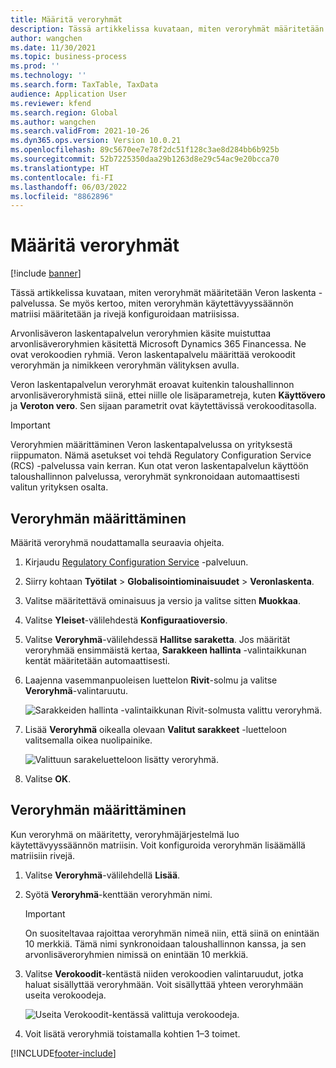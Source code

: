 ```yaml
---
title: Määritä veroryhmät
description: Tässä artikkelissa kuvataan, miten veroryhmät määritetään Veron laskenta -palvelussa.
author: wangchen
ms.date: 11/30/2021
ms.topic: business-process
ms.prod: ''
ms.technology: ''
ms.search.form: TaxTable, TaxData
audience: Application User
ms.reviewer: kfend
ms.search.region: Global
ms.author: wangchen
ms.search.validFrom: 2021-10-26
ms.dyn365.ops.version: Version 10.0.21
ms.openlocfilehash: 89c5670ee7e78f2dc51f128c3ae8d284bb6b925b
ms.sourcegitcommit: 52b7225350daa29b1263d8e29c54ac9e20bcca70
ms.translationtype: HT
ms.contentlocale: fi-FI
ms.lasthandoff: 06/03/2022
ms.locfileid: "8862896"
---
```

# <a name="set-up-tax-groups"></a>Määritä veroryhmät

[!include [banner](../includes/banner.md)]

Tässä artikkelissa kuvataan, miten veroryhmät määritetään Veron laskenta -palvelussa. Se myös kertoo, miten veroryhmän käytettävyyssäännön matriisi määritetään ja rivejä konfiguroidaan matriisissa.

Arvonlisäveron laskentapalvelun veroryhmien käsite muistuttaa arvonlisäveroryhmien käsitettä Microsoft Dynamics 365 Financessa. Ne ovat verokoodien ryhmiä. Veron laskentapalvelu määrittää verokoodit veroryhmän ja nimikkeen veroryhmän välityksen avulla.

Veron laskentapalvelun veroryhmät eroavat kuitenkin taloushallinnon arvonlisäveroryhmistä siinä, ettei niille ole lisäparametreja, kuten **Käyttövero** ja **Veroton vero**. Sen sijaan parametrit ovat käytettävissä verokooditasolla.

> [!IMPORTANT]
> Veroryhmien määrittäminen Veron laskentapalvelussa on yrityksestä riippumaton. Nämä asetukset voi tehdä Regulatory Configuration Service (RCS) -palvelussa vain kerran. Kun otat veron laskentapalvelun käyttöön taloushallinnon palvelussa, veroryhmät synkronoidaan automaattisesti valitun yrityksen osalta.

## <a name="set-up-a-tax-group"></a>Veroryhmän määrittäminen

Määritä veroryhmä noudattamalla seuraavia ohjeita.

1. Kirjaudu [Regulatory Configuration Service](https://marketing.configure.global.dynamics.com/) -palveluun.
2. Siirry kohtaan **Työtilat** \> **Globalisointiominaisuudet** \> **Veronlaskenta**.
3. Valitse määritettävä ominaisuus ja versio ja valitse sitten **Muokkaa**.
4. Valitse **Yleiset**-välilehdestä **Konfiguraatioversio**.
5. Valitse **Veroryhmä**-välilehdessä **Hallitse saraketta**. Jos määrität veroryhmää ensimmäistä kertaa, **Sarakkeen hallinta** -valintaikkunan kentät määritetään automaattisesti.
6. Laajenna vasemmanpuoleisen luettelon **Rivit**-solmu ja valitse **Veroryhmä**-valintaruutu.

    ![Sarakkeiden hallinta -valintaikkunan Rivit-solmusta valittu veroryhmä.](media/select-tax-group.png)

7. Lisää **Veroryhmä** oikealla olevaan **Valitut sarakkeet** -luetteloon valitsemalla oikea nuolipainike.

    ![Valittuun sarakeluetteloon lisätty veroryhmä.](media/add-tax-group.png)

8. Valitse **OK**.

## <a name="configure-a-tax-group"></a>Veroryhmän määrittäminen

Kun veroryhmä on määritetty, veroryhmäjärjestelmä luo käytettävyyssäännön matriisin. Voit konfiguroida veroryhmän lisäämällä matriisiin rivejä.

1. Valitse **Veroryhmä**-välilehdellä **Lisää**.
2. Syötä **Veroryhmä**-kenttään veroryhmän nimi.

    > [!IMPORTANT]
    > On suositeltavaa rajoittaa veroryhmän nimeä niin, että siinä on enintään 10 merkkiä. Tämä nimi synkronoidaan taloushallinnon kanssa, ja sen arvonlisäveroryhmien nimissä on enintään 10 merkkiä.

3. Valitse **Verokoodit**-kentästä niiden verokoodien valintaruudut, jotka haluat sisällyttää veroryhmään. Voit sisällyttää yhteen veroryhmään useita verokoodeja.

    ![Useita Verokoodit-kentässä valittuja verokoodeja.](media/multiple-tax-codes-selection.png)

4. Voit lisätä veroryhmiä toistamalla kohtien 1–3 toimet.

[!INCLUDE[footer-include](../../includes/footer-banner.md)]
